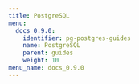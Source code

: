 ```yaml
---
title: PostgreSQL
menu:
  docs_0.9.0:
    identifier: pg-postgres-guides
    name: PostgreSQL
    parent: guides
    weight: 10
menu_name: docs_0.9.0
---
```


